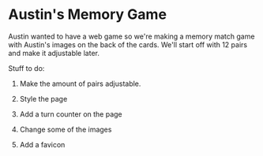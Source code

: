 # Austin's Memory Game

Austin wanted to have a web game so we're making a memory match game with Austin's images on the back of the cards.  We'll start off with 12 pairs and make it adjustable later.

Stuff to do:

1.  Make the amount of pairs adjustable.

2.  Style the page

3.  Add a turn counter on the page

4.  Change some of the images

5.  Add a favicon

